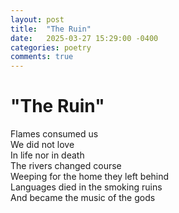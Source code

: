 ```yaml
---
layout: post
title:  "The Ruin"
date:   2025-03-27 15:29:00 -0400
categories: poetry
comments: true
---
```



# "The Ruin"
Flames consumed us\
We did not love\
In life nor in death\
The rivers changed course\
Weeping for the home they left behind\
Languages died in the smoking ruins\
And became the music of the gods

